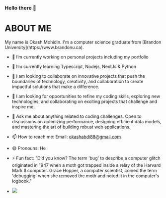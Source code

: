 ### Hello there 👋


<h1>ABOUT ME</h1> My name is Okash Mohidin. I'm a computer science graduate from [Brandon University](https://www.brandonu.ca). 

- 🔭 I’m currently working on personal projects including my portfolio
- 🌱 I’m currently learning Typescript, Nodejs, NextJs & Python
- 👯 I am looking to collaborate on innovative projects that push the boundaries of technology, creativity, and collaboration to create impactful solutions that make a difference.
- 🤔 I am looking for opportunities to refine my coding skills, exploring new technologies, and collaborating on exciting projects that challenge and inspire me.
- 💬 Ask me about anything related to coding challenges. Open to discussions on optimizing performance, designing efficient data models, and mastering the art of building robust web applications.
- 📫 How to reach me: Email: okashabdi88@gmail.com
- 😄 Pronouns: He
- ⚡ Fun fact: "Did you know? The term 'bug' to describe a computer glitch originated in 1947 when a moth got trapped inside a relay of the Harvard Mark II computer. Grace Hopper, a computer scientist, coined the term 'debugging' when she removed the moth and noted it in the computer's logbook."

- ![](https://github-readme-stats.vercel.app/api?username=Okashe&theme=radical&hide_border=false&include_all_commits=true&count_private=true)<br/>

